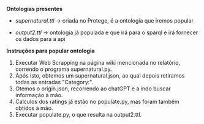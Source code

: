 **Ontologias presentes**

- *supernatural.ttl* -> criada no Protege, é a ontologia que iremos popular

- *output2.ttl* -> ontologia já populada e que irá para o sparql e irá fornecer os dados para a api 

**Instruções para popular ontologia**

1. Executar Web Scrapping na página wiki mencionada no relatório, correndo o programa supernatural.py.
2. Após isto, obtemos um supernatural.json, ao qual depois retiramos todas as entradas "Category:".
3. Otemos o origin.json, recorrendo ao chatGPT e a indo buscar informação à mão.
4. Calculos dos ratings já estão no populate.py, mas foram também obtidos à mão.
5. Executar populate.py, o que resulta na output2.ttl.
